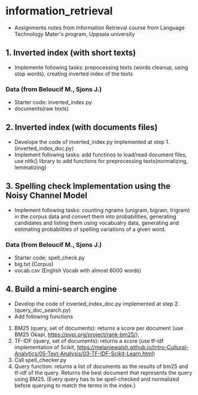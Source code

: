 # information_retrieval
- Assignments notes from Information Retrieval course from Language Technology Mater's program, Uppsala university

## 1. Inverted index (with short texts)
- Implemente following tasks: prepocessing texts (words cleanup, using stop words), creating inverted index of the texts

### Data (from Beloucif M., Sjons J.)
- Starter code: inverted_index.py
- documents(raw texts) 

## 2. Inverted index (with documents files)
- Develope the code of inverted_index.py implemented at step 1. (inverted_index_doc.py)
- Implement following tasks: add functinos to load/read document files, use nltk() library to add functions for preprocessing texts(normalizing, lemmatizing)

## 3. Spelling check Implementation using the Noisy Channel Model
- Implement following tasks: counting ngrams (unigram, bigram, trigram) in the corpus data and convert them into probabilities, generating candidates and listing them using vocabualry data, generating and estimating probabilities of spelling variations of a given word.

### Data (from Beloucif M., Sjons J.)
- Starter code: spell_check.py
- big.txt (Corpus)
- vocab.csv (English Vocab with almost 6000 words)

## 4. Build a mini-search engine
- Develop the code of inverted_index_doc.py implemented at step 2. (query_doc_search.py)
- Add following functions
1) BM25 (query, set of documents): returns a score per document (use BM25 Okapi, https://pypi.org/project/rank-bm25/),
2) TF-IDF (query, set of documents): returns a score (use tf-idf implementation of Scikit, https://melaniewalsh.github.io/Intro-Cultural-Analytics/05-Text-Analysis/03-TF-IDF-Scikit-Learn.html)
3) Call spell_checker.py
4) Query function: returns a list of documents as the results of bm25 and tf-idf of the query. Returns the best document that represents the query using BM25. (Every query has to be spell-checked and normalized before querying to match the terms in the index.)
  
